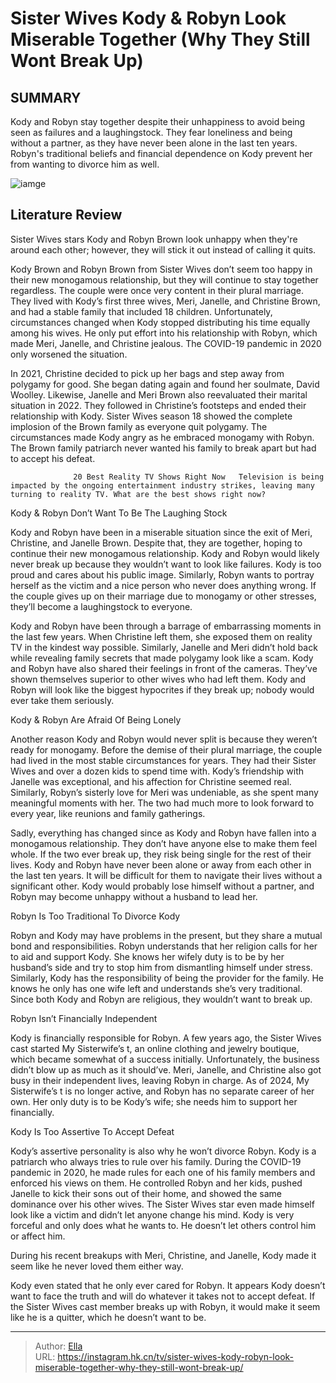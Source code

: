 # Sister Wives Kody &amp; Robyn Look Miserable Together (Why They Still Wont Break Up)


## SUMMARY 



  Kody and Robyn stay together despite their unhappiness to avoid being seen as failures and a laughingstock.   They fear loneliness and being without a partner, as they have never been alone in the last ten years.   Robyn&#39;s traditional beliefs and financial dependence on Kody prevent her from wanting to divorce him as well.  

![iamge](https://static1.srcdn.com/wordpress/wp-content/uploads/2024/01/sister-wives_-kody-robyn-look-miserable-together-why-they-still-won-t-break-up.jpg)

## Literature Review
Sister Wives stars Kody and Robyn Brown look unhappy when they&#39;re around each other; however, they will stick it out instead of calling it quits.




Kody Brown and Robyn Brown from Sister Wives don’t seem too happy in their new monogamous relationship, but they will continue to stay together regardless. The couple were once very content in their plural marriage. They lived with Kody’s first three wives, Meri, Janelle, and Christine Brown, and had a stable family that included 18 children. Unfortunately, circumstances changed when Kody stopped distributing his time equally among his wives. He only put effort into his relationship with Robyn, which made Meri, Janelle, and Christine jealous. The COVID-19 pandemic in 2020 only worsened the situation.




In 2021, Christine decided to pick up her bags and step away from polygamy for good. She began dating again and found her soulmate, David Woolley. Likewise, Janelle and Meri Brown also reevaluated their marital situation in 2022. They followed in Christine’s footsteps and ended their relationship with Kody. Sister Wives season 18 showed the complete implosion of the Brown family as everyone quit polygamy. The circumstances made Kody angry as he embraced monogamy with Robyn. The Brown family patriarch never wanted his family to break apart but had to accept his defeat.

                  20 Best Reality TV Shows Right Now   Television is being impacted by the ongoing entertainment industry strikes, leaving many turning to reality TV. What are the best shows right now?    


 Kody &amp; Robyn Don’t Want To Be The Laughing Stock 
         




Kody and Robyn have been in a miserable situation since the exit of Meri, Christine, and Janelle Brown. Despite that, they are together, hoping to continue their new monogamous relationship. Kody and Robyn would likely never break up because they wouldn’t want to look like failures. Kody is too proud and cares about his public image. Similarly, Robyn wants to portray herself as the victim and a nice person who never does anything wrong. If the couple gives up on their marriage due to monogamy or other stresses, they’ll become a laughingstock to everyone.

Kody and Robyn have been through a barrage of embarrassing moments in the last few years. When Christine left them, she exposed them on reality TV in the kindest way possible. Similarly, Janelle and Meri didn’t hold back while revealing family secrets that made polygamy look like a scam. Kody and Robyn have also shared their feelings in front of the cameras. They’ve shown themselves superior to other wives who had left them. Kody and Robyn will look like the biggest hypocrites if they break up; nobody would ever take them seriously.






 Kody &amp; Robyn Are Afraid Of Being Lonely 
         

Another reason Kody and Robyn would never split is because they weren’t ready for monogamy. Before the demise of their plural marriage, the couple had lived in the most stable circumstances for years. They had their Sister Wives and over a dozen kids to spend time with. Kody’s friendship with Janelle was exceptional, and his affection for Christine seemed real. Similarly, Robyn’s sisterly love for Meri was undeniable, as she spent many meaningful moments with her. The two had much more to look forward to every year, like reunions and family gatherings.

Sadly, everything has changed since as Kody and Robyn have fallen into a monogamous relationship. They don’t have anyone else to make them feel whole. If the two ever break up, they risk being single for the rest of their lives. Kody and Robyn have never been alone or away from each other in the last ten years. It will be difficult for them to navigate their lives without a significant other. Kody would probably lose himself without a partner, and Robyn may become unhappy without a husband to lead her.






 Robyn Is Too Traditional To Divorce Kody 
          

Robyn and Kody may have problems in the present, but they share a mutual bond and responsibilities. Robyn understands that her religion calls for her to aid and support Kody. She knows her wifely duty is to be by her husband’s side and try to stop him from dismantling himself under stress. Similarly, Kody has the responsibility of being the provider for the family. He knows he only has one wife left and understands she’s very traditional. Since both Kody and Robyn are religious, they wouldn’t want to break up.



 Robyn Isn’t Financially Independent 
          




Kody is financially responsible for Robyn. A few years ago, the Sister Wives cast started My Sisterwife’s  t, an online clothing and jewelry boutique, which became somewhat of a success initially. Unfortunately, the business didn’t blow up as much as it should’ve. Meri, Janelle, and Christine also got busy in their independent lives, leaving Robyn in charge. As of 2024, My Sisterwife’s  t is no longer active, and Robyn has no separate career of her own. Her only duty is to be Kody’s wife; she needs him to support her financially.



 Kody Is Too Assertive To Accept Defeat 
         

Kody’s assertive personality is also why he won’t divorce Robyn. Kody is a patriarch who always tries to rule over his family. During the COVID-19 pandemic in 2020, he made rules for each one of his family members and enforced his views on them. He controlled Robyn and her kids, pushed Janelle to kick their sons out of their home, and showed the same dominance over his other wives. The Sister Wives star even made himself look like a victim and didn’t let anyone change his mind. Kody is very forceful and only does what he wants to. He doesn’t let others control him or affect him.






During his recent breakups with Meri, Christine, and Janelle, Kody made it seem like he never loved them either way.




Kody even stated that he only ever cared for Robyn. It appears Kody doesn’t want to face the truth and will do whatever it takes not to accept defeat. If the Sister Wives cast member breaks up with Robyn, it would make it seem like he is a quitter, which he doesn’t want to be.



---

> Author: [Ella](https://instagram.hk.cn/)  
> URL: https://instagram.hk.cn/tv/sister-wives-kody-robyn-look-miserable-together-why-they-still-wont-break-up/  

